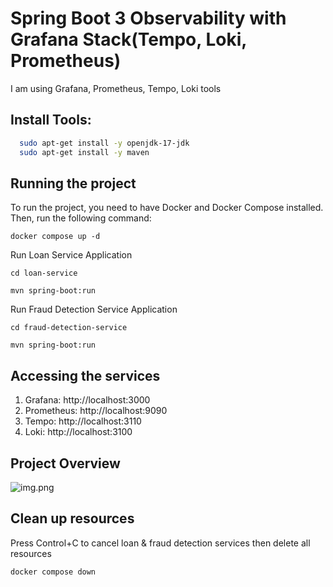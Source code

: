 # Spring Boot 3 Observability with Grafana Stack(Tempo, Loki, Prometheus)
I am using Grafana, Prometheus, Tempo, Loki tools

## Install Tools:
```bash
  sudo apt-get install -y openjdk-17-jdk
  sudo apt-get install -y maven
```

## Running the project

To run the project, you need to have Docker and Docker Compose installed. Then, run the following command:

```docker compose up -d```

Run Loan Service Application

```cd loan-service```

```mvn spring-boot:run```

Run Fraud Detection Service Application

```cd fraud-detection-service```

```mvn spring-boot:run```


## Accessing the services
1. Grafana: http://localhost:3000
2. Prometheus: http://localhost:9090
3. Tempo: http://localhost:3110
4. Loki: http://localhost:3100

## Project Overview

![img.png](img.png)


## Clean up resources
Press Control+C to cancel loan & fraud detection services
then delete all resources

```docker compose down```
